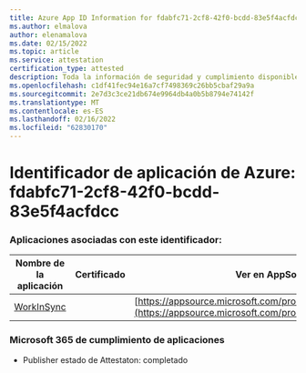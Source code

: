 ```yaml
---
title: Azure App ID Information for fdabfc71-2cf8-42f0-bcdd-83e5f4acfdcc
ms.author: elmalova
author: elenamalova
ms.date: 02/15/2022
ms.topic: article
ms.service: attestation
certification_type: attested
description: Toda la información de seguridad y cumplimiento disponible para fdabfc71-2cf8-42f0-bcdd-83e5f4acfdcc.
ms.openlocfilehash: c1df41fec94e16a7cf7498369c26bb5cbaf29a9a
ms.sourcegitcommit: 2e7d3c3ce21db674e9964db4a0b5b8794e74142f
ms.translationtype: MT
ms.contentlocale: es-ES
ms.lasthandoff: 02/16/2022
ms.locfileid: "62830170"
---
```

# <a name="azure-app-id-fdabfc71-2cf8-42f0-bcdd-83e5f4acfdcc"></a>Identificador de aplicación de Azure: fdabfc71-2cf8-42f0-bcdd-83e5f4acfdcc


### <a name="apps-associated-with-this-id"></a>Aplicaciones asociadas con este identificador:
| **Nombre de la aplicación** | **Certificado** | **Ver en AppSource** |
|--------------|---------------|-----------------------|
| [WorkInSync](https://docs.microsoft.com/microsoft-365-app-certification/forward/WA200002974) |  | [https://appsource.microsoft.com/product/office/WA200002974](https://appsource.microsoft.com/product/office/WA200002974) |

### <a name="microsoft-365-app-compliance-status"></a>Microsoft 365 de cumplimiento de aplicaciones
- Publisher estado de Attestaton: completado
